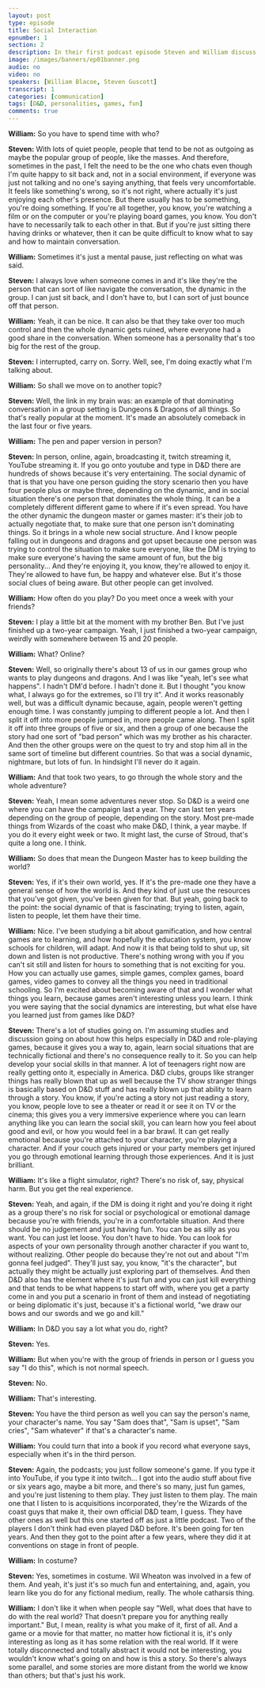 ```yaml
---
layout: post
type: episode
title: Social Interaction
epnumber: 1
section: 2
description: In their first podcast episode Steven and William discuss their motivations for asking the age-old question 'Who am I?' and how best to go about their quest of exploring possible paths to an answer.
image: /images/banners/ep01banner.png
audio: no
video: no
speakers: [William Blacoe, Steven Guscott]
transcript: 1
categories: [communication]
tags: [D&D, personalities, games, fun]
comments: true
---
```


<p><b>William:</b> So you have to
spend time with who?
</p>

<p><b>Steven:</b> With lots of quiet people, people that tend
to be
not as outgoing as maybe the
popular group of people, like the masses.
And therefore, sometimes in the past, I
felt the need to be the one who chats
even though I'm quite happy to sit back
and, not in a social environment, if everyone
was just not talking and no one's saying
anything,
that feels very uncomfortable. It
feels like something's wrong, so it's not
right, where actually it's just enjoying each
other's presence. But there usually
has to be something, you're doing
something. If you're all together,
you know, you're watching a film or on
the computer or you're playing board
games, you know. You don't have to
necessarily talk to each other in that.
But if you're just sitting there
having drinks or whatever, then it can be
quite difficult to know
what to say and how to maintain
conversation.
</p>

<p><b>William:</b> Sometimes it's just a
mental pause, just reflecting on what was
said.
</p>

<p><b>Steven:</b> I always love when someone comes in and it's
like they're the person that can sort of
like navigate the conversation, the
dynamic in the group. I can
just sit back, and I don't have to, but I
can sort of just bounce off that person.
</p>

<p><b>William:</b> Yeah, it can be nice. It can also be that
they take over too much control and then
the whole dynamic gets ruined, where
everyone had a good share in the
conversation. When someone has a
personality that's too big for the rest
of the group.
</p>

<p><b>Steven:</b> I interrupted, carry on. Sorry.
Well, see, I'm doing exactly what I'm talking about.
</p>

<p><b>William:</b> So shall we move on to another topic?
</p>

<p><b>Steven:</b> Well, the link in my brain was: an
example of that dominating conversation
in a group setting is Dungeons & Dragons of all things. So that's really popular
at the moment. It's made an
absolutely comeback in the last
four or five years.
</p>

<div class="insertable" id="Dungeons and Dragons.jpg"></div>

<p><b>William:</b> The pen and paper
version in person?
</p>

<p><b>Steven:</b> In person, online, again,
broadcasting it, twitch streaming it,
YouTube streaming it. If you go onto youtube
and type in D&D there are hundreds of
shows because it's very entertaining.
The social dynamic of that is that
you have one person guiding the story
scenario then you have four people plus
or maybe three, depending on the dynamic,
and in
social situation there's one person
that dominates the whole thing. It can be
a completely different different game to where
if it's even spread. You have the other
dynamic the dungeon master or games
master: it's their job to actually
negotiate that, to make sure that one
person isn't dominating things. So it brings in
a whole new social structure. And I know
people falling out in dungeons and dragons
and got upset because one person was
trying to control the situation to make
sure everyone, like the DM is trying to make
sure everyone's having the same amount
of fun, but the big personality... And
they're enjoying it, you know, they're
allowed to enjoy it. They're allowed to have
fun, be happy and whatever else. But it's
those social clues of being aware.
But other people can get involved.
</p>

<p><b>William:</b> How
often do you play? Do you meet once a
week with your friends?
</p>

<p><b>Steven:</b> I play a
little bit at the moment with my brother Ben.
But I've just finished up a two-year
campaign. Yeah, I just finished a two-year
campaign,
weirdly with somewhere between 15 and
20 people.
</p>

<p><b>William:</b> What? Online?
</p>

<p><b>Steven:</b> Well, so
originally there's about 13 of us in our
games group who wants to play dungeons and
dragons. And I was like "yeah, let's see
what happens". I hadn't DM'd before. I hadn't
done it. But I thought "you know what, I
always go for the extremes, so I'll try
it". And it works reasonably well, but was
a difficult dynamic because, again, people
weren't getting enough time. I was
constantly jumping to different people a
lot. And then I split it off into more
people jumped in, more people came along.
Then I split it off into three groups of
five or six, and then a group of one
because the story had one sort of
"bad person"
which was my brother as his character.
And then the other groups were on the
quest to try and stop him
all in the same sort of timeline but
different countries. So that was a social
dynamic, nightmare, but lots of fun.
In hindsight I'll never do it again.
</p>

<p><b>William:</b> And that took two years, to go through the whole
story and the whole adventure?
</p>

<p><b>Steven:</b> Yeah, I
mean some adventures never
stop. So D&D is a weird one where
you can have the campaign last a
year. They can last ten years depending
on the group of people, depending on the
story. Most pre-made things from Wizards
of the coast who make D&D, I think, a year
maybe. If you do it every eight week or two.
It might last, the
curse of Stroud, that's quite a long one.
I think.
</p>

<p><b>William:</b> So does that mean the Dungeon
Master has to keep building the world?
</p>

<p><b>Steven:</b> Yes, if it's their own world, yes. If it's
the pre-made one they have a general
sense of how the world is.
And they kind of just use the resources
that you've got given, you've been given
for that. But yeah, going back to the point: the social
dynamic of that is fascinating; trying
to listen, again, listen to people, let
them have their time.
</p>

<p><b>William:</b> Nice. I've
been studying a bit about gamification,
and how central games are to learning,
and how hopefully the education system,
you know schools for children, will adapt.
And now it is that being told to shut up,
sit down and listen is not productive.
There's nothing wrong with you
if you can't sit still and listen for
hours to something that is not exciting
for you. How you can actually use
games, simple games, complex games, board
games, video games to convey all the
things you need in traditional schooling.
So I'm excited about becoming aware of
that and I wonder what things you learn,
because games aren't interesting unless
you learn. I think you were saying
that the social dynamics are
interesting, but what else have you
learned just from games like D&D?
</p>

<p><b>Steven:</b> There's a lot of studies going on.
I'm assuming studies and discussion
going on about how this helps especially
in D&D
and role-playing games, because it gives
you a way to, again, learn social
situations that are technically
fictional and there's no consequence
really to it. So you can help develop
your social skills in that manner. A lot
of teenagers right now are really
getting onto it, especially in America.
D&D clubs, groups like stranger
things has really blown that up as well
because the TV show stranger things is
basically based on D&D stuff and has
really blown up that ability to learn
through a story. You know,
if you're acting a story not just reading a
story, you know, people love to see a
theater or read it or see it on TV or
the cinema; this gives you a very
immersive experience where you can learn
anything like you can
learn the social skill, you can learn how
you feel about good and evil, or how you
would feel in a bar brawl. It can
get really emotional because you're attached to your
character, you're playing a character.
And if your couch gets injured or your
party members get injured you go through
emotional learning through those
experiences. And it is just brilliant.
</p>

<p><b>William:</b> It's like a flight simulator,
right? There's no risk of,
say, physical harm. But you get the
real experience.
</p>

<p><b>Steven:</b> Yeah, and again, if the DM is
doing it right and you're doing it
right as a group there's no risk
for social or psychological or
emotional damage because you're with
friends, you're in a comfortable
situation. And there should be no
judgement and just having fun. You can be
as silly as you want. You can just
let loose. You don't have to hide. You can
look for aspects of your own personality
through another character if you want to,
without realizing. Other people do
because they're not out and about "I'm
gonna feel judged". They'll just say, you
know, "it's the character", but actually
they might be actually just exploring
part of themselves. And then D&D also
has the element where it's just fun and you
can just kill everything and that
tends to be what happens to start off
with, where you get a party come in and
you put a scenario in front of them and
instead of negotiating or being
diplomatic it's just, because it's a
fictional world, "we draw our bows
and our swords and we go and kill."
</p>

<p><b>William:</b> In D&D you say a lot what you do, right?
</p>

<p><b>Steven:</b> Yes.
</p>

<p><b>William:</b> But when you're with the group of
friends in person or I guess you
say "I do this", which is not normal speech.
</p>

<p><b>Steven:</b> No.
</p>

<p><b>William:</b> That's interesting.
</p>

<p><b>Steven:</b> You have the third person as well you
can say the person's name, your
character's name. You say "Sam does that",
"Sam is upset", "Sam cries", "Sam whatever" if
that's a character's name.
</p>

<p><b>William:</b> You could turn that into
a book if you record what everyone says, especially when it's in the third person.
</p>

<p><b>Steven:</b> Again, the podcasts; you
just follow someone's game.
If you type it into YouTube, if you type it
into twitch... I got into the audio stuff
about five or six years ago, maybe
a bit more, and
there's so many, just fun games, and
you're just listening to them play. They
just listen to them play. The main
one that I listen to is acquisitions
incorporated, they're the Wizards of the
coast guys that make it, their own
official D&D team, I guess. They have
other ones as well but this one
started off as just a little podcast. Two of the
players I don't think had even
played D&D before. It's been going for ten years.
And then they got to the point after a
few years, where they did it at
conventions on stage in front of
people.
</p>

<p><b>William:</b> In costume?
</p>

<p><b>Steven:</b> Yes,
sometimes in costume. Wil Wheaton was
involved in a few of them.
And yeah, it's just it's so much fun and
entertaining, and, again, you learn like
you do for any fictional medium, really.
The whole catharsis thing.
</p>

<p><b>William:</b> I don't like
it when when people say "Well, what does
that have to do with the real world? That
doesn't prepare you for anything really
important." But, I mean, reality is what you
make of it, first of all. And a game
or a movie for that matter, no matter how
fictional it is, it's only interesting as
long as it has some relation
with the real world. If it were totally
disconnected and totally abstract it
would not be interesting, you wouldn't
know what's going on and how is this a
story. So there's always some parallel,
and some stories are more distant
from the world we know than others;
but that's just his work.
</p>